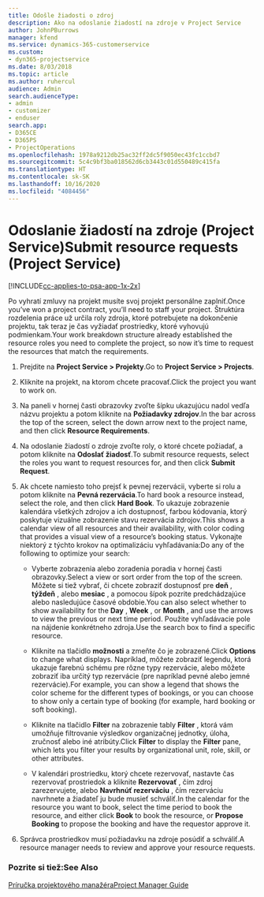 ```yaml
---
title: Odošle žiadosti o zdroj
description: Ako na odoslanie žiadostí na zdroje v Project Service
author: JohnPBurrows
manager: kfend
ms.service: dynamics-365-customerservice
ms.custom:
- dyn365-projectservice
ms.date: 8/03/2018
ms.topic: article
ms.author: ruhercul
audience: Admin
search.audienceType:
- admin
- customizer
- enduser
search.app:
- D365CE
- D365PS
- ProjectOperations
ms.openlocfilehash: 1978a9212db25ac32ff2dc5f9050ec43fc1ccbd7
ms.sourcegitcommit: 5c4c9bf3ba018562d6cb3443c01d550489c415fa
ms.translationtype: HT
ms.contentlocale: sk-SK
ms.lasthandoff: 10/16/2020
ms.locfileid: "4084456"
---
```

# <a name="submit-resource-requests-project-service"></a><span data-ttu-id="2e989-103">Odoslanie žiadostí na zdroje (Project Service)</span><span class="sxs-lookup"><span data-stu-id="2e989-103">Submit resource requests (Project Service)</span></span>

[!INCLUDE[cc-applies-to-psa-app-1x-2x](../includes/cc-applies-to-psa-app-1x-2x.md)]

<span data-ttu-id="2e989-104">Po vyhratí zmluvy na projekt musíte svoj projekt personálne zaplniť.</span><span class="sxs-lookup"><span data-stu-id="2e989-104">Once you’ve won a project contract, you’ll need to staff your project.</span></span> <span data-ttu-id="2e989-105">Štruktúra rozdelenia práce už určila roly zdroja, ktoré potrebujete na dokončenie projektu, tak teraz je čas vyžiadať prostriedky, ktoré vyhovujú podmienkam.</span><span class="sxs-lookup"><span data-stu-id="2e989-105">Your work breakdown structure already established the resource roles you need to complete the project, so now it’s time to request the resources that match the requirements.</span></span>  
  
1.  <span data-ttu-id="2e989-106">Prejdite na **Project Service > Projekty**.</span><span class="sxs-lookup"><span data-stu-id="2e989-106">Go to **Project Service > Projects**.</span></span>  
  
2.  <span data-ttu-id="2e989-107">Kliknite na projekt, na ktorom chcete pracovať.</span><span class="sxs-lookup"><span data-stu-id="2e989-107">Click the project you want to work on.</span></span>  
  
3.  <span data-ttu-id="2e989-108">Na paneli v hornej časti obrazovky zvoľte šípku ukazujúcu nadol vedľa názvu projektu a potom kliknite na **Požiadavky zdrojov**.</span><span class="sxs-lookup"><span data-stu-id="2e989-108">In the bar across the top of the screen, select the down arrow next to the project name, and then click **Resource Requirements**.</span></span>  
  
4.  <span data-ttu-id="2e989-109">Na odoslanie žiadostí o zdroje zvoľte roly, o ktoré chcete požiadať, a potom kliknite na **Odoslať žiadosť**.</span><span class="sxs-lookup"><span data-stu-id="2e989-109">To submit resource requests, select the roles you want to request resources for, and then click **Submit Request**.</span></span>  
  
5.  <span data-ttu-id="2e989-110">Ak chcete namiesto toho prejsť k pevnej rezervácii, vyberte si rolu a potom kliknite na **Pevná rezervácia**.</span><span class="sxs-lookup"><span data-stu-id="2e989-110">To hard book a resource instead, select the role, and then click **Hard Book**.</span></span> <span data-ttu-id="2e989-111">To ukazuje zobrazenie kalendára všetkých zdrojov a ich dostupnosť, farbou kódovania, ktorý poskytuje vizuálne zobrazenie stavu rezervácia zdrojov.</span><span class="sxs-lookup"><span data-stu-id="2e989-111">This shows a calendar view of all resources and their availability, with color coding that provides a visual view of a resource’s booking status.</span></span> <span data-ttu-id="2e989-112">Vykonajte niektorý z týchto krokov na optimalizáciu vyhľadávania:</span><span class="sxs-lookup"><span data-stu-id="2e989-112">Do any of the following to optimize your search:</span></span>  
  
    -   <span data-ttu-id="2e989-113">Vyberte zobrazenia alebo zoradenia poradia v hornej časti obrazovky.</span><span class="sxs-lookup"><span data-stu-id="2e989-113">Select a view or sort order from the top of the screen.</span></span> <span data-ttu-id="2e989-114">Môžete si tiež vybrať, či chcete zobraziť dostupnosť pre **deň** , **týždeň** , alebo **mesiac** , a pomocou šípok pozrite predchádzajúce alebo nasledujúce časové obdobie.</span><span class="sxs-lookup"><span data-stu-id="2e989-114">You can also select whether to show availability for the **Day** , **Week** , or **Month** , and use the arrows to view the previous or next time period.</span></span> <span data-ttu-id="2e989-115">Použite vyhľadávacie pole na nájdenie konkrétneho zdroja.</span><span class="sxs-lookup"><span data-stu-id="2e989-115">Use the search box to find a specific resource.</span></span>  
  
    -   <span data-ttu-id="2e989-116">Kliknite na tlačidlo **možnosti** a zmeňte čo je zobrazené.</span><span class="sxs-lookup"><span data-stu-id="2e989-116">Click **Options** to change what displays.</span></span> <span data-ttu-id="2e989-117">Napríklad, môžete zobraziť legendu, ktorá ukazuje farebnú schému pre rôzne typy rezervácie, alebo môžete zobraziť iba určitý typ rezervácie (pre napríklad pevné alebo jemné rezervácie).</span><span class="sxs-lookup"><span data-stu-id="2e989-117">For example, you can show a legend that shows the color scheme for the different types of bookings, or you can choose to show only a certain type of booking (for example, hard booking or soft booking).</span></span>  
  
    -   <span data-ttu-id="2e989-118">Kliknite na tlačidlo **Filter** na zobrazenie tably **Filter** , ktorá vám umožňuje filtrovanie výsledkov organizačnej jednotky, úloha, zručnosť alebo iné atribúty.</span><span class="sxs-lookup"><span data-stu-id="2e989-118">Click **Filter** to display the **Filter** pane, which lets you filter your results by organizational unit, role, skill, or other attributes.</span></span>  
  
    -   <span data-ttu-id="2e989-119">V kalendári prostriedku, ktorý chcete rezervovať, nastavte čas rezervovať prostriedok a kliknite **Rezervovať** , čím zdroj zarezervujete, alebo **Navrhnúť rezerváciu** , čím rezerváciu navrhnete a žiadateľ ju bude musieť schváliť.</span><span class="sxs-lookup"><span data-stu-id="2e989-119">In the calendar for the resource you want to book, select the time period to book the resource, and either click **Book** to book the resource, or **Propose Booking** to propose the booking and have the requestor approve it.</span></span>  
  
6.  <span data-ttu-id="2e989-120">Správca prostriedkov musí požiadavku na zdroje posúdiť a schváliť.</span><span class="sxs-lookup"><span data-stu-id="2e989-120">A resource manager needs to review and approve your resource requests.</span></span>  
  
### <a name="see-also"></a><span data-ttu-id="2e989-121">Pozrite si tiež:</span><span class="sxs-lookup"><span data-stu-id="2e989-121">See Also</span></span>  
 [<span data-ttu-id="2e989-122">Príručka projektového manažéra</span><span class="sxs-lookup"><span data-stu-id="2e989-122">Project Manager Guide</span></span>](../psa/project-manager-guide.md)
